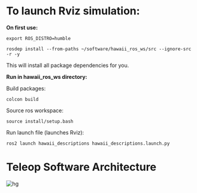 # To launch Rviz simulation:

**On first use:**

`export ROS_DISTRO=humble`

`rosdep install --from-paths ~/software/hawaii_ros_ws/src --ignore-src -r -y`

This will install all package dependencies for you.

**Run in hawaii_ros_ws directory:**

Build packages:

`colcon build`

Source ros workspace:

`source install/setup.bash`

Run launch file (launches Rviz):

`ros2 launch hawaii_descriptions hawaii_descriptions.launch.py`

# Teleop Software Architecture

![hg](https://github.com/hawaiirobotics/software/assets/54551825/62a861b0-3dd4-4b38-8217-f54dcffa96fe)

